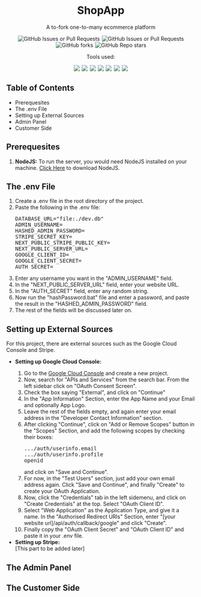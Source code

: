 <center><h1>ShopApp</h1></center>

<p align="center">A to-fork one-to-many ecommerce platform</p>
<center>
<img alt="GitHub Issues or Pull Requests" src="https://img.shields.io/github/issues/AaryanKhClasses/ShopApp?style=for-the-badge&label=Issues&color=red&link=https%3A%2F%2Fgithub.com%2FAaryanKhClasses%2FShopApp%2Fissues">
<img alt="GitHub Issues or Pull Requests" src="https://img.shields.io/github/issues-pr/AaryanKhClasses/ShopApp?style=for-the-badge&label=Pull%20Requests&color=blue&link=https%3A%2F%2Fgithub.com%2FAaryanKhClasses%2FShopApp%2Fpulls" style="margin-left: 0.1em">
<img alt="GitHub forks" src="https://img.shields.io/github/forks/AaryanKhClasses/ShopApp?style=for-the-badge&label=Forks&color=green&link=https%3A%2F%2Fgithub.com%2FAaryanKhClasses%2FShopApp%2Fforks" style="margin-left: 0.1em">
<img alt="GitHub Repo stars" src="https://img.shields.io/github/stars/AaryanKhClasses/ShopApp?style=for-the-badge&label=Stars&color=yellow" style="margin-left: 0.1em">
</center>

<p align="center" style="margin-top: 1em">Tools used:</p>
<center>
<img src="https://img.shields.io/badge/next%20js-000000?style=for-the-badge&logo=nextdotjs&logoColor=white">
<img src="https://img.shields.io/badge/shadcn%2Fui-000000?style=for-the-badge&logo=shadcnui&logoColor=white" style="margin-left: 0.1em">
<img src="https://img.shields.io/badge/Sqlite-003B57?style=for-the-badge&logo=sqlite&logoColor=white" style="margin-left: 0.1em">
<img src="https://img.shields.io/badge/Stripe-626CD9?style=for-the-badge&logo=Stripe&logoColor=white" style="margin-left: 0.1em">
<img src="https://img.shields.io/badge/TypeScript-007ACC?style=for-the-badge&logo=typescript&logoColor=white"style="margin-left: 0.1em">
<img src="https://img.shields.io/badge/TypeScript_JSX-007ACC?style=for-the-badge&logo=react&logoColor=white"style="margin-left: 0.1em">
<img src="https://img.shields.io/badge/Prisma-3982CE?style=for-the-badge&logo=Prisma&logoColor=white"style="margin-left: 0.1em">
</center>

<h2>Table of Contents</h2>
<ul>
    <li>Prerequesites</li>
    <li>The .env File</li>
    <li>Setting up External Sources</li>
    <li>Admin Panel</li>
    <li>Customer Side</li>
</ul>

<h2>Prerequesites</h2>
<ol>
    <li><b>NodeJS:</b> To run the server, you would need NodeJS installed on your machine. <a href="https://nodejs.org">Click Here</a> to download NodeJS.
</ol>

<h2>The .env File</h2>
<ol>
    <li>Create a .env file in the root directory of the project.</li>
    <li>Paste the following in the .env file:
    <pre>
DATABASE_URL="file:./dev.db"
ADMIN_USERNAME=
HASHED_ADMIN_PASSWORD=
STRIPE_SECRET_KEY=
NEXT_PUBLIC_STRIPE_PUBLIC_KEY=
NEXT_PUBLIC_SERVER_URL=
GOOGLE_CLIENT_ID=
GOOGLE_CLIENT_SECRET=
AUTH_SECRET=
</pre></li>
<li>Enter any username you want in the "ADMIN_USERNAME" field.</li>
<li>In the "NEXT_PUBLIC_SERVER_URL" field, enter your website URL.</li>
<li>In the "AUTH_SECRET" field, enter any random string.</li>
<li>Now run the "hashPassword.bat" file and enter a password, and paste the result in the "HASHED_ADMIN_PASSWORD" field.</li>
<li>The rest of the fields will be discussed later on.</li>
</ol>

<h2>Setting up External Sources</h2>
For this project, there are external sources such as the Google Cloud Console and Stripe.
<ul>
    <li><b>Setting up Google Cloud Console:</b></li>
    <ol>
        <li>Go to the <a href="https://console.cloud.google.com">Google Cloud Console</a> and create a new project.</li>
        <li>Now, search for "APIs and Services" from the search bar. From the left sidebar click on "OAuth Consent Screen".</li>
        <li>Check the box saying "External", and click on "Continue"</li>
        <li>In the "App Information" Section, enter the App Name and your Email and optionally App Logo.</li>
        <li>Leave the rest of the fields empty, and again enter your email address in the "Developer Contact Information" section.</li>
        <li>After clicking "Continue", click on "Add or Remove Scopes" button in the "Scopes" Section, and add the following scopes by checking their boxes:
        <pre>
.../auth/userinfo.email
.../auth/userinfo.profile
openid
</pre>
and click on "Save and Continue".
        </li>
        <li>For now, in the "Test Users" section, just add your own email address again. Click "Save and Continue", and finally "Create" to create your OAuth Application.</li>
        <li>Now, click the "Credentials" tab in the left sidemenu, and click on "Create Credentials" at the top. Select "OAuth Client ID".</li>
        <li>Select "Web Application" as the Application Type, and give it a name. In the "Authorised Redirect URIs" Section, enter "[your website url]/api/auth/callback/google" and click "Create".</li>
        <li>Finally copy the "OAuth Client Secret" and "OAuth Client ID" and paste it in your .env file.</li>
    </ol>
    <li><b>Setting up Stripe:</b></li>
    [This part to be added later]
</ul>

<h2>The Admin Panel</h2>

<h2>The Customer Side</h2>
